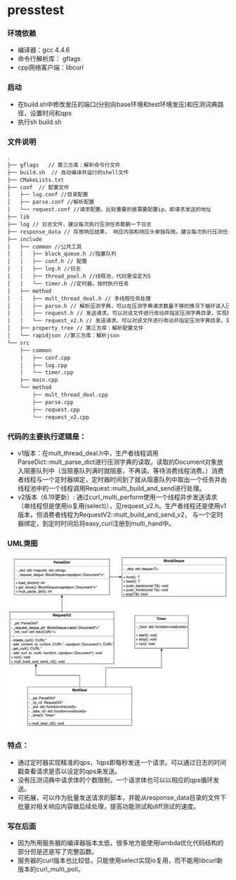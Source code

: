 presstest
==========

### 环境依赖
- 编译器：gcc 4.4.6
- 命令行解析库： gflags
- cpp网络客户端：libcurl

### 启动
- 在build.sh中修改发压的端口(分别向base环境和test环境发压)和压测词典路径，设置时间和qps
- 执行sh build.sh

### 文件说明
```bash
.
├── gflags   // 第三方库：解析命令行文件
├── build.sh  // 自动编译并运行的shell文件
├── CMakeLists.txt 
├── conf  // 配置文件
│   ├── log.conf //目录配置
│   ├── parse.conf //解析配置
│   └── request.conf //请求配置。比较重要的是需要配置ip，即请求发送的地址
├── lib 
├── log // 日志文件，建议每次执行压测任务都删一下日志
├── response_data // 存放响应结果， 响应内容和响应头单独存放。建议每次执行压测任务都删除下该文件夹。后续也可以通过该目录下的文件实现相关响应内容的分析
├── include
│   ├── common //公共工具
│   │   ├── block_queue.h //阻塞队列
│   │   ├── conf.h // 配置
│   │   ├── log.h //日志
│   │   ├── thread_pool.h //线程池，代码里设定为5
│   │   └── timer.h //定时器，按时执行任务
│   ├── method 
│   │   ├── mult_thread_deal.h // 多线程任务处理
│   │   ├── parse.h // 解析压测字典，可以在压测字典请求数量不够的情况下循环读入压测字典。
│   │   ├── request.h // 发送请求。可以对该文件进行改动并指定压测字典目录，实现批量请求发送
│   │   └── request_v2.h // 发送请求。可以对该文件进行改动并指定压测字典目录，实现批量请求发送。request.h有缺陷，经测试qps设定较大时，没法按照设定值发送。v2版本迭代了代码，做了改进
│   ├── property_tree // 第三方库：解析配置文件
│   └── rapidjson //第三方库：解析json
└── src 
    ├── common 
    │   ├── conf.cpp 
    │   ├── log.cpp 
    │   └── timer.cpp
    ├── main.cpp
    └── method
        ├── mult_thread_deal.cpp
        ├── parse.cpp
        ├── request.cpp
        └── request_v2.cpp
```

### 代码的主要执行逻辑是：
- v1版本：在mult_thread_deal.h中，生产者线程调用ParseDict::mult_parse_dict进行压测字典的读取，读取的Document对象放入阻塞队列中（当阻塞队列满时就阻塞，不再读。等待消费线程消费。）消费者线程与一个定时器绑定，定时器时间到了就从阻塞队列中取出一个任务并由线程池中的一个线程调用Request::multi_build_and_send进行处理。
- v2版本（6.19更新）: 通过curl_multi_perform使用一个线程异步发送请求（单线程但是使用io复用(select)），见request_v2.h。生产者线程还是使用v1版本，但消费者线程为RequestV2::mult_build_and_send_v2， 与一个定时器绑定，到定时时间后将easy_curl注册到multi_hand中。

### UML类图
![img](https://github.com/linkxxxup/presstest/blob/0ea38d536e99b5081b2cc38c4905780ce4e6efb8/structure.png)

### 特点：
- 通过定时器实现精准的qps，1qps即每秒发送一个请求。可以通过日志的时间戳查看请求是否以设定的qps来发送。
- 没有压测词典中请求体的个数限制，一个请求体也可以以相应的qps循环发送。
- 可拓展，可以作为批量发送请求的脚本，并能从response_data目录的文件下批量对相关响应内容做后续处理，提高功能测试和diff测试的速度。

### 写在后面
- 因为所用服务器的编译器版本太低，很多地方能使用lambda优化代码结构的部分但是还是写了完整函数。
- 服务器的curl版本也比较低，只能使用select实现io复用，而不能用libcurl新版本的curl_multi_poll。

